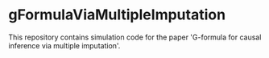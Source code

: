 # gFormulaViaMultipleImputation

This repository contains simulation code for the paper 'G-formula for causal inference via multiple imputation'.
